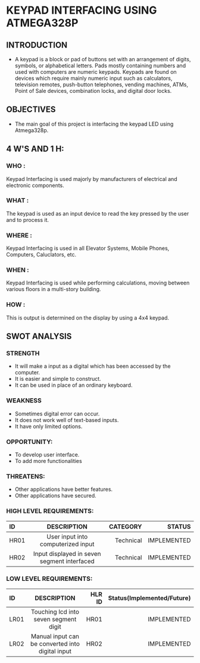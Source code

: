 # KEYPAD INTERFACING USING ATMEGA328P
## INTRODUCTION
  * A keypad is a block or pad of buttons set with an arrangement of digits, symbols, or alphabetical letters. Pads mostly containing numbers and used with computers are numeric keypads. Keypads are found on devices which require mainly numeric input such as calculators, television remotes, push-button telephones, vending machines, ATMs, Point of Sale devices, combination locks, and digital door locks.
## OBJECTIVES
  * The main goal of this project is interfacing the keypad LED using Atmega328p.
## 4 W'S AND 1 H:
### WHO : 
   Keypad Interfacing is used majorly by manufacturers of electrical and electronic components.

### WHAT : 
The keypad is used as an input device to read the key pressed by the user and to process it.

### WHERE :
Keypad Interfacing is used in all Elevator Systems, Mobile Phones, Computers, Caluclators, etc.

### WHEN : 
Keypad Interfacing is used while performing calculations, moving between various floors in a multi-story building.

### HOW : 
This is output is determined on the display by using a 4x4 keypad.
## SWOT ANALYSIS
### STRENGTH
   * It will make a input as a digital which has been accessed by the computer.
   * It is easier and simple to construct.
   * It can be used in place of an ordinary keyboard.
### WEAKNESS
   * Sometimes digital error can occur.
   * It does not work well of text-based inputs.
   * It have only limited options.
### OPPORTUNITY:
  * To develop user interface.
  * To add more functionalities
### THREATENS:
  * Other applications have better features.
  * Other applications have secured.

### HIGH LEVEL REQUIREMENTS:
| ID  |                 DESCRIPTION                           | CATEGORY  | STATUS      |
| :--- |     :---:                                             |      ---: |  ---:       |            
| HR01 | User input into computerized input                    | Technical | IMPLEMENTED |             
| HR02 | Input displayed in seven segment interfaced                 | Technical | IMPLEMENTED |         

   
### LOW LEVEL REQUIREMENTS:
   | ID   |                    DESCRIPTION                                                                                              | HLR ID | Status(Implemented/Future) |
| :--- |                   :---:                                                                                                     |   ---: |                       ---: |
| LR01 | Touching lcd into seven segment digit                                                                | HR01   |  IMPLEMENTED               |          |
| LR02 | Manual input can be converted into digital input                                    | HR02   |  IMPLEMENTED               |  
